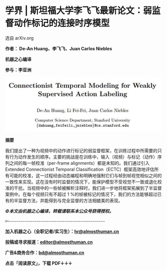# 学界 | 斯坦福大学李飞飞最新论文：弱监督动作标记的连接时序模型

选自 arXiv.org

**作者： De-An Huang、李飞飞、Juan Carlos Niebles**

**机器之心编译**

**参与：李亚洲**

![](img/39d679042aee506a905acee72459017a.jpg)

**摘要**

我们提出了一种为视频中的动作进行标记的弱监督框架，在训练过程中所需要的只有行为动作发生的顺序。主要的挑战是在训练中，输入（视频）与标记（动作）序列之间的每一帧校准（per-frame alignments）都是未知的。我们通过引入 Extended Connectionist Temporal Classification（ECTC）框架高效地评估所有可能的校准，这一过程经由动态编程和明确地强制它们与帧到帧视觉相似之间的一致性来实现。这在没有时时监督的情况下，能保护模型不受视觉不一致或退化校准的干扰。当视频中的一些帧被解析注释时，我们进一步地将框架拓展到了半监督案例中。在每个视频只有不超过 1 %的帧被标记的情况下，我们的方法能够超过已有的半监督方法，并能得到与完全监督的方法相媲美的表现。

***©本文由机器之心编译，***转载请联系本公众号获得授权***。***

✄------------------------------------------------

**加入机器之心（全职记者/实习生）：hr@almosthuman.cn**

**投稿或寻求报道：editor@almosthuman.cn**

**广告&商务合作：bd@almosthuman.cn**

**点击「阅读原文」，下载 PDF↓↓↓**